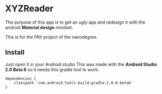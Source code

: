 # XYZReader

The purpose of this app is to get an _ugly_ app and redesign it with the android **Material design** mindset.

This is for the fifth project of the nanodegree.

## Install

Just open it in your Android studio
This was made with the **Android Studio 2.0 Beta 6** so it needs this gradle tool to work:
```
dependencies {
    classpath 'com.android.tools.build:gradle:2.0.0-beta6'
}
```
